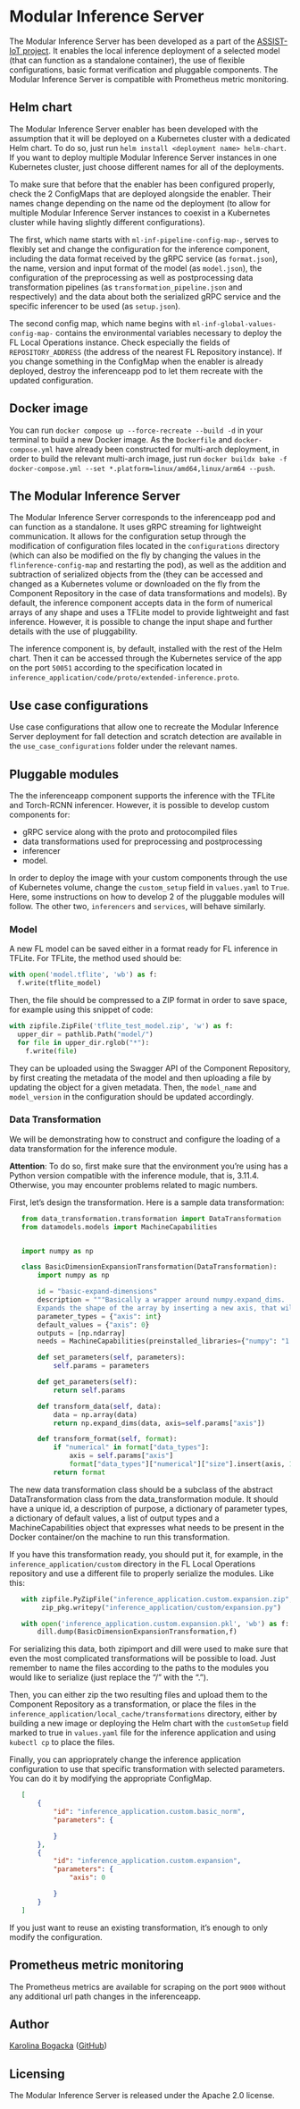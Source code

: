 # Modular Inference Server

The Modular Inference Server has been developed as a part of the [ASSIST-IoT project](https://assist-iot.eu/). It enables the local inference deployment of a selected model (that can function as a standalone container), the use of flexible configurations, basic format verification and pluggable components. The Modular Inference Server is compatible with Prometheus metric monitoring. 

## Helm chart

The Modular Inference Server enabler has been developed with the assumption that it will be deployed on a Kubernetes cluster with a dedicated Helm chart. To do so, just run `helm install <deployment name> helm-chart`. If you want to deploy multiple Modular Inference Server instances in one Kubernetes cluster, just choose different names for all of the deployments.

To make sure that before that the enabler has been configured properly, check the 2 ConfigMaps that are deployed alongside the enabler. Their names change depending on the name od the deployment (to allow for multiple Modular Inference Server instances to coexist in a Kubernetes cluster while having slightly different configurations). 

The first, which name starts with `ml-inf-pipeline-config-map-`, serves to flexibly set and change the configuration for the inference component, including the data format received by the gRPC service (as `format.json`), the name, version and input format of the model (as `model.json`), the configuration of the preprocessing as well as postprocessing data transformation pipelines (as `transformation_pipeline.json` and respectively) and the data about both the serialized gRPC service and the specific inferencer to be used (as `setup.json`).

The second config map, which name begins with `ml-inf-global-values-config-map-` contains the environmental variables necessary to deploy the FL Local Operations instance. Check especially the fields of `REPOSITORY_ADDRESS` (the address of the nearest FL Repository instance). If you change something in the ConfigMap when the enabler is already deployed, destroy the inferenceapp pod to let them recreate with the updated configuration.

## Docker image

You can run `docker compose up --force-recreate --build -d` in your terminal to build a new Docker image. As the `Dockerfile` and `docker-compose.yml` have already been constructed for multi-arch deployment, in order to build the relevant multi-arch image, just run `docker buildx bake -f docker-compose.yml --set *.platform=linux/amd64,linux/arm64 --push`. 
 

## The Modular Inference Server

The Modular Inference Server corresponds to the inferenceapp pod and can function as a standalone. It uses gRPC streaming for lightweight communication. It allows for the configuration setup through the modification of configuration files located in the `configurations` directory (which can also be modified on the fly by changing the values in the `flinference-config-map` and restarting the pod), as well as the addition and subtraction of serialized objects from the (they can be accessed and changed as a Kubernetes volume or downloaded on the fly from the Component Repository in the case of data transformations and models). By default, the inference component accepts data in the form of numerical arrays of any shape and uses a TFLite model to provide lightweight and fast inference. However, it is possible to change the input shape and further details with the use of pluggability.

The inference component is, by default, installed with the rest of the Helm chart. Then it can be accessed through the Kubernetes service of the app on the port `50051` according to the specification located in `inference_application/code/proto/extended-inference.proto`.

## Use case configurations

Use case configurations that allow one to recreate the Modular Inference Server deployment for fall detection and scratch detection are available in the `use_case_configurations` folder under the relevant names.  

## Pluggable modules

The the inferenceapp component supports the inference with the TFLite and Torch-RCNN inferencer. However, it is possible to develop custom components for:
  - gRPC service along with the proto and protocompiled files
  - data transformations used for preprocessing and postprocessing
  - inferencer
  - model. 

In order to deploy the image with your custom components through the use of Kubernetes volume, change the `custom_setup` field in `values.yaml` to `True`. Here, some instructions on how to develop 2 of the pluggable modules will follow. The other two, `inferencers` and `services`, will behave similarly.

### Model

A new FL model can be saved either in a format ready for FL inference in TFLite. For TFLite, the method used
should be:
   
```python
with open('model.tflite', 'wb') as f:
  f.write(tflite_model)
```

Then, the file should be compressed to a ZIP format in order to save
space, for example using this snippet of code:

```python
with zipfile.ZipFile('tflite_test_model.zip', 'w') as f:       
  upper_dir = pathlib.Path("model/")
  for file in upper_dir.rglob("*"):
    f.write(file)
```

They can be uploaded using the Swagger API of the Component Repository, by first creating the metadata of the model and then uploading a file by updating the object for a given metadata. Then, the `model_name` and `model_version` in the configuration should be updated accordingly.

### Data Transformation

We will be demonstrating how to construct and configure the loading of a
data transformation for the inference module.

**Attention**: To do so, first make sure that the environment you’re
using has a Python version compatible with the inference module, that
is, 3.11.4. Otherwise, you may encounter problems related to magic numbers.

First, let’s design the transformation. Here is a sample data
transformation:

```python
   from data_transformation.transformation import DataTransformation
   from datamodels.models import MachineCapabilities


   import numpy as np

   class BasicDimensionExpansionTransformation(DataTransformation):
       import numpy as np

       id = "basic-expand-dimensions"
       description = """Basically a wrapper around numpy.expand_dims. 
       Expands the shape of the array by inserting a new axis, that will appear at the axis position in expanded array shape"""
       parameter_types = {"axis": int}
       default_values = {"axis": 0}
       outputs = [np.ndarray]
       needs = MachineCapabilities(preinstalled_libraries={"numpy": "1.23.5"})

       def set_parameters(self, parameters):
           self.params = parameters

       def get_parameters(self):
           return self.params

       def transform_data(self, data):
           data = np.array(data)
           return np.expand_dims(data, axis=self.params["axis"])

       def transform_format(self, format):
           if "numerical" in format["data_types"]:
               axis = self.params["axis"]
               format["data_types"]["numerical"]["size"].insert(axis, 1)
           return format
```

The new data transformation class should be a subclass of the abstract
DataTransformation class from the data_transformation module. It should
have a unique id, a description of purpose, a dictionary of parameter
types, a dictionary of default values, a list of output types and a
MachineCapabilities object that expresses what needs to be present in
the Docker container/on the machine to run this transformation.

If you have this transformation ready, you should put it, for example,
in the ``inference_application/custom`` directory in the FL Local
Operations repository and use a different file to properly serialize the
modules. Like this:

```python
   with zipfile.PyZipFile("inference_application.custom.expansion.zip", mode="w") as zip_pkg:
        zip_pkg.writepy("inference_application/custom/expansion.py")

   with open('inference_application.custom.expansion.pkl', 'wb') as f:
       dill.dump(BasicDimensionExpansionTransformation,f)
```

For serializing this data, both zipimport and dill were used to make
sure that even the most complicated transformations will be possible to
load. Just remember to name the files according to the paths to the
modules you would like to serialize (just replace the “/” with the “.”).

Then, you can either zip the two resulting files and upload them to the
Component Repository as a transformation, or place the files in the
``inference_application/local_cache/transformations`` directory, either
by building a new image or deploying the Helm chart with the
``customSetup`` field marked to true in ``values.yaml`` file for the
inference application and using ``kubectl cp`` to place the files.

Finally, you can apprioprately change the inference application
configuration to use that specific transformation with selected
parameters. You can do it by modifying the appropriate ConfigMap.

```json
   [
       {
           "id": "inference_application.custom.basic_norm",
           "parameters": {

           }
       },
       {
           "id": "inference_application.custom.expansion",
           "parameters": {
               "axis": 0

           }
       }
   ]
```

If you just want to reuse an existing transformation, it’s enough to
only modify the configuration. 

## Prometheus metric monitoring

The Prometheus metrics are available for scraping on the port `9000` without any additional url path changes in the inferenceapp.

## Author

[Karolina Bogacka](https://orcid.org/0000-0002-7109-891X) ([GitHub](https://github.com/Karolina-Bogacka))

## Licensing

The Modular Inference Server is released under the Apache 2.0 license. 
